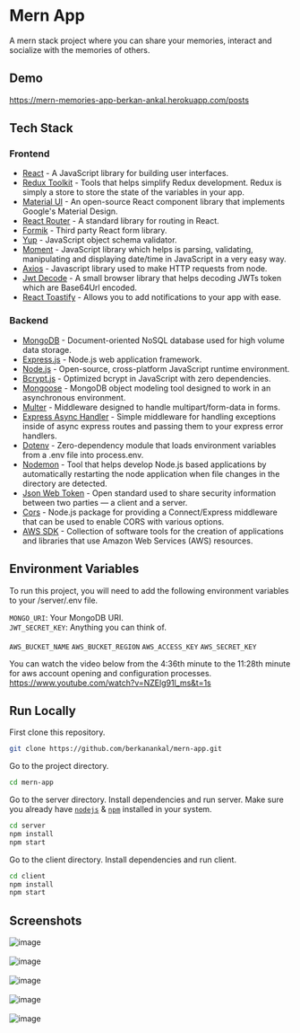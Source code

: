 # Mern App

A mern stack project where you can share your memories, interact and socialize with the memories of others.

## Demo

https://mern-memories-app-berkan-ankal.herokuapp.com/posts

## Tech Stack
### Frontend
- [React](https://reactjs.org/) - A JavaScript library for building user interfaces.
- [Redux Toolkit](https://redux-toolkit.js.org/) - Tools that helps simplify Redux development. Redux is simply a store to store the state of the variables in your app.
- [Material UI](https://mui.com/) - An open-source React component library that implements Google's Material Design.
- [React Router](https://reactrouter.com/en/main) - A standard library for routing in React.
- [Formik](https://formik.org/) - Third party React form library.
- [Yup](https://www.npmjs.com/package/yup) - JavaScript object schema validator.
- [Moment](https://momentjs.com/) - JavaScript library which helps is parsing, validating, manipulating and displaying date/time in JavaScript in a very easy way.
- [Axios](https://axios-http.com/docs/intro) - Javascript library used to make HTTP requests from node.
- [Jwt Decode](https://www.npmjs.com/package/jwt-decode) - A small browser library that helps decoding JWTs token which are Base64Url encoded.
- [React Toastify](https://www.npmjs.com/package/react-toastify) - Allows you to add notifications to your app with ease.

### Backend
- [MongoDB](https://www.mongodb.com/home) - Document-oriented NoSQL database used for high volume data storage.
- [Express.js](https://expressjs.com/) - Node.js web application framework.
- [Node.js](https://nodejs.org/en/) - Open-source, cross-platform JavaScript runtime environment.
- [Bcrypt.js](https://www.npmjs.com/package/bcryptjs) - Optimized bcrypt in JavaScript with zero dependencies.
- [Mongoose](https://www.npmjs.com/package/mongoose) - MongoDB object modeling tool designed to work in an asynchronous environment.
- [Multer](https://www.npmjs.com/package/multer) - Middleware designed to handle multipart/form-data in forms.
- [Express Async Handler](https://www.npmjs.com/package/express-async-handler) - Simple middleware for handling exceptions inside of async express routes and passing them to your express error handlers.
- [Dotenv](https://www.npmjs.com/package/dotenv) - Zero-dependency module that loads environment variables from a .env file into process.env.
- [Nodemon](https://www.npmjs.com/package/nodemon) - Tool that helps develop Node.js based applications by automatically restarting the node application when file changes in the directory are detected.
- [Json Web Token](https://jwt.io/) - Open standard used to share security information between two parties — a client and a server.
- [Cors](https://www.npmjs.com/package/cors) - Node.js package for providing a Connect/Express middleware that can be used to enable CORS with various options.
- [AWS SDK](https://www.npmjs.com/package/aws-sdk) - Collection of software tools for the creation of applications and libraries that use Amazon Web Services (AWS) resources.

## Environment Variables

To run this project, you will need to add the following environment variables to your /server/.env file.

`MONGO_URI`: Your MongoDB URI. <br>
`JWT_SECRET_KEY`: Anything you can think of. <br><br>
`AWS_BUCKET_NAME`
`AWS_BUCKET_REGION`
`AWS_ACCESS_KEY`
`AWS_SECRET_KEY`
<br>

You can watch the video below from the 4:36th minute to the 11:28th minute for aws account opening and configuration processes.
<br>
https://www.youtube.com/watch?v=NZElg91l_ms&t=1s

## Run Locally

First clone this repository.

```bash
git clone https://github.com/berkanankal/mern-app.git
```

Go to the project directory.

```bash
cd mern-app
```

Go to the server directory. Install dependencies and run server. Make sure you already have [`nodejs`](https://nodejs.org/en/) & [`npm`](https://www.npmjs.com/) installed in your system.

```bash
cd server
npm install
npm start
```


Go to the client directory. Install dependencies and run client.

```bash
cd client
npm install
npm start
```

## Screenshots

![image](https://user-images.githubusercontent.com/67144252/205117670-ccd34b89-e9ab-4817-8281-423a569f80f5.png)
<br>
<br>
![image](https://user-images.githubusercontent.com/67144252/205118117-82c67642-63ff-43c7-8dd5-17bac2b55406.png)
<br>
<br>
![image](https://user-images.githubusercontent.com/67144252/205118385-3bf364bc-dd20-47c6-8835-0ce9f6a9a78e.png)
<br>
<br>
![image](https://user-images.githubusercontent.com/67144252/205118450-e8ae9ea6-2255-4b37-b042-2eea3ffbb914.png)
<br>
<br>
![image](https://user-images.githubusercontent.com/67144252/205118856-7d681981-fed0-4bc0-8d65-6bab05c64829.png)




